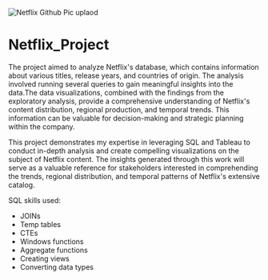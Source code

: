 ![Netflix Github Pic uplaod](https://user-images.githubusercontent.com/125770475/230777477-e0254682-c096-4f6a-bc67-a736dfc141cb.jpg)

# Netflix_Project

The project aimed to analyze Netflix's database, which contains information about various titles, release years, and countries of origin. The analysis involved running several queries to gain meaningful insights into the data.The data visualizations, combined with the findings from the exploratory analysis, provide a comprehensive understanding of Netflix's content distribution, regional production, and temporal trends. This information can be valuable for decision-making and strategic planning within the company.


This project demonstrates my expertise in leveraging SQL and Tableau to conduct in-depth analysis and create compelling visualizations on the subject of Netflix content. The insights generated through this work will serve as a valuable reference for stakeholders interested in comprehending the trends, regional distribution, and temporal patterns of Netflix's extensive catalog.

SQL skills used:
* JOINs
* Temp tables
* CTEs
* Windows functions
* Aggregate functions
* Creating views
* Converting data types
